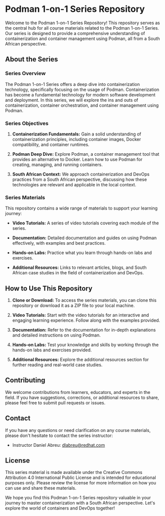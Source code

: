 # Podman 1-on-1 Series Repository

Welcome to the Podman 1-on-1 Series Repository! This repository serves as the central hub for all course materials related to the Podman 1-on-1 Series. Our series is designed to provide a comprehensive understanding of containerization and container management using Podman, all from a South African perspective.

## About the Series

### Series Overview

The Podman 1-on-1 Series offers a deep dive into containerization technology, specifically focusing on the usage of Podman. Containerization has become a fundamental technology for modern software development and deployment. In this series, we will explore the ins and outs of containerization, container orchestration, and container management using Podman.

### Series Objectives

1. **Containerization Fundamentals:** Gain a solid understanding of containerization principles, including container images, Docker compatibility, and container runtimes.

2. **Podman Deep Dive:** Explore Podman, a container management tool that provides an alternative to Docker. Learn how to use Podman for creating, managing, and running containers.

3. **South African Context:** We approach containerization and DevOps practices from a South African perspective, discussing how these technologies are relevant and applicable in the local context.

### Series Materials

This repository contains a wide range of materials to support your learning journey:

- **Video Tutorials:** A series of video tutorials covering each module of the series.

- **Documentation:** Detailed documentation and guides on using Podman effectively, with examples and best practices.

- **Hands-on Labs:** Practice what you learn through hands-on labs and exercises.

- **Additional Resources:** Links to relevant articles, blogs, and South African case studies in the field of containerization and DevOps.

## How to Use This Repository

1. **Clone or Download:** To access the series materials, you can clone this repository or download it as a ZIP file to your local machine.

2. **Video Tutorials:** Start with the video tutorials for an interactive and engaging learning experience. Follow along with the examples provided.

3. **Documentation:** Refer to the documentation for in-depth explanations and detailed instructions on using Podman.

4. **Hands-on Labs:** Test your knowledge and skills by working through the hands-on labs and exercises provided.

5. **Additional Resources:** Explore the additional resources section for further reading and real-world case studies.

## Contributing

We welcome contributions from learners, educators, and experts in the field. If you have suggestions, corrections, or additional resources to share, please feel free to submit pull requests or issues.

## Contact

If you have any questions or need clarification on any course materials, please don't hesitate to contact the series instructor:

- Instructor Daniel Abreu: dlabreu@redhat.com

## License

This series material is made available under the Creative Commons Attribution 4.0 International Public License and is intended for educational purposes only. Please review the license for more information on how you can use and share these materials.

We hope you find this Podman 1-on-1 Series repository valuable in your journey to master containerization with a South African perspective. Let's explore the world of containers and DevOps together!
